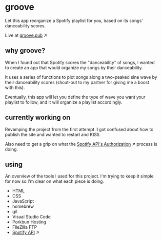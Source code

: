 # groove
Let this app reorganize a Spotify playlist for you, based on its songs' danceability scores.

Live at [groove.pub](http://groove.pub/) &#x2197;

## why groove?
When I found out that Spotify scores the "danceability" of songs, I wanted to create an app that would organize my songs by their danceability. 

It uses a series of functions to plot songs along a two-peaked sine wave by their danceability scores (shout-out to my partner for giving me a boost with this). 

Eventually, this app will let you define the type of wave you want your playlist to follow, and it will organize a playlist accordingly. 

## currently working on
Revamping the project from the first attempt. I got confused about how to publish the site and wanted to restart and KISS.

Also need to get a grip on what the [Spotify API's Authorization](https://developer.spotify.com/documentation/general/guides/authorization/) &#x2197; process is doing.

## using
An overview of the tools I used for this project. I'm trying to keep it simple for now so I'm clear on what each piece is doing.
- HTML
- CSS 
- JavaScript
- homebrew
- git
- Visual Studio Code 
- Porkbun Hosting
- FileZilla FTP 
- [Spotify API](https://developer.spotify.com/documentation/web-api/) &#x2197;
